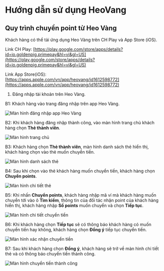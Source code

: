 # Hướng dẫn sử dụng HeoVang
## Quy trình chuyển point từ Heo Vàng

Khách hàng có thể tải ứng dụng Heo Vàng trên CH Play và App Store (iOS).

Link CH Play: [https://play.google.com/store/apps/details?id=io.goldenpig.primepay&hl=vi&gl=US](https://play.google.com/store/apps/details?id=io.goldenpig.primepay&hl=vi&gl=US)

Link App Store(iOS):  [https://apps.apple.com/vn/app/heovang/id1612598772](https://apps.apple.com/vn/app/heovang/id1612598772)

1. Đăng nhập tài khoản trên Heo Vàng.

B1: Khách hàng vào trang đăng nhập trên app Heo Vàng.

 ![Màn hình đăng nhập app Heo Vàng](/images/user/dangnhap.jpg)

B2: Khi khách hàng đăng nhập thành công, vào màn hình trang chủ khách hàng chọn **Thẻ thành viên**.

 ![Màn hình trang chủ](/images/user/mhchinh.jpg)

B3: Khách hàng chọn **Thẻ thành viên**, màn hình danh sách thẻ hiển thị, khách hàng chọn vào thẻ muốn chuyển tiền.

 ![Màn hình danh sách thẻ](/images/user/mhdsthe.jpg)

 B4: Sau khi chọn vào thẻ khách hàng muốn chuyển tiền, khách hàng chọn **Chuyển points**.

 ![Màn hình chi tiết thẻ](/images/user/mhctthe.jpg)

 B5: Khi nhấn **Chuyển points**, khách hàng nhập mã ví mà khách hàng muốn chuyển tới vào ô **Tìm kiếm**, thông tin của đối tác nhận point của khách hàng hiển thị, khách hàng nhập **Số points** muốn chuyển và chọn **Tiếp tục**.

 ![Màn hình chi tiết chuyển tiền](/images/user/mhctchuyentien.jpg)

 B6: Khi khách hàng chọn **Tiếp tục** sẽ có thông báo khách hàng có muốn chuyển tiền hay không, khách hàng chọn **Đồng ý** tiếp tục chuyển tiền.

  ![Màn hình xác nhận chuyển tiền](/images/user/mhxnct.jpg)

B7: Sau khi khách hàng chọn **Đồng ý**, khách hàng sẽ trở về màn hình chi tiết thẻ và có thông báo chuyển tiền thành công.

  ![Màn hình chuyển tiền thành công](/images/user/mhchuyentientc.jpg)


